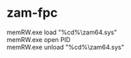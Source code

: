 # zam-fpc
memRW.exe load "%cd%\zam64.sys"</br>
memRW.exe open PID</br>
memRW.exe unload "%cd%\zam64.sys"</br>
